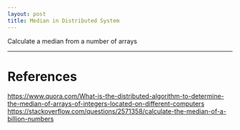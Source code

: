 ```yaml
---
layout: post
title: Median in Distributed System 
---
```


Calculate a median from a number of arrays
 
-----

# References

https://www.quora.com/What-is-the-distributed-algorithm-to-determine-the-median-of-arrays-of-integers-located-on-different-computers
https://stackoverflow.com/questions/2571358/calculate-the-median-of-a-billion-numbers
